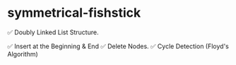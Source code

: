 # symmetrical-fishstick

✅ Doubly Linked List Structure.

✅ Insert at the Beginning & End
✅ Delete Nodes.
✅ Cycle Detection (Floyd's Algorithm)